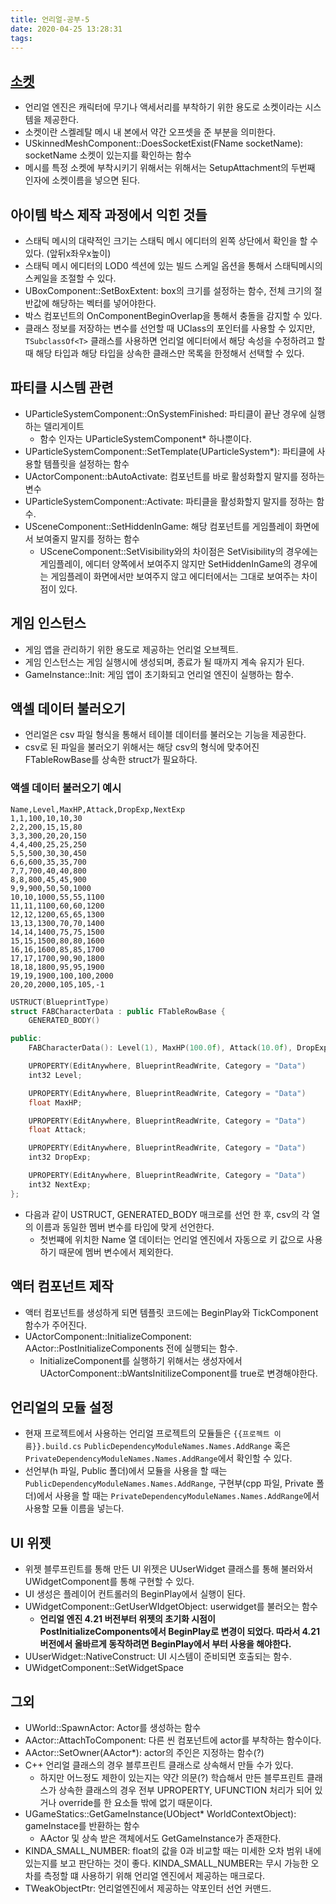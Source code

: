 ```yaml
---
title: 언리얼-공부-5
date: 2020-04-25 13:28:31
tags:
---
```



## [소켓](https://docs.unrealengine.com/ko/Engine/Content/Types/SkeletalMeshes/Sockets/index.html)
- 언리얼 엔진은 캐릭터에 무기나 액세서리를 부착하기 위한 용도로 소켓이라는 시스템을 제공한다.
- 소켓이란 스켈레탈 메시 내 본에서 약간 오프셋을 준 부분을 의미한다.
- USkinnedMeshComponent::DoesSocketExist(FName socketName): socketName 소켓이 있는지를 확인하는 함수
- 메시를 특정 소켓에 부착시키기 위해서는 위해서는 SetupAttachment의 두번째 인자에 소켓이름을 넣으면 된다.

## 아이템 박스 제작 과정에서 익힌 것들
- 스태틱 메시의 대략적인 크기는 스태틱 메시 에디터의 왼쪽 상단에서 확인을 할 수 있다. (앞뒤x좌우x높이)
- 스태틱 메시 에디터의 LOD0 섹션에 있는 빌드 스케일 옵션을 통해서 스태틱메시의 스케일을 조절할 수 있다.
- UBoxComponent::SetBoxExtent: box의 크기를 설정하는 함수, 전체 크기의 절반값에 해당하는 벡터를 넣어야한다.
- 박스 컴포넌트의 OnComponentBeginOverlap을 통해서 충돌을 감지할 수 있다.
- 클래스 정보를 저장하는 변수를 선언할 때 UClass의 포인터를 사용할 수 있지만, `TSubclassOf<T>` 클래스를 사용하면 언리얼 에디터에서 해당 속성을 수정하려고 할 때 해당 타입과 해당 타입을 상속한 클래스만 목록을 한정해서 선택할 수 있다.

## 파티클 시스템 관련
- UParticleSystemComponent::OnSystemFinished: 파티클이 끝난 경우에 실행하는 델리게이트
	- 함수 인자는 UParticleSystemComponent* 하나뿐이다.
- UParticleSystemComponent::SetTemplate(UParticleSystem*): 파티클에 사용할 템플릿을 설정하는 함수
- UActorComponent::bAutoActivate: 컴포넌트를 바로 활성화할지 말지를 정하는 변수
- UParticleSystemComponent::Activate: 파티클을 활성화할지 말지를 정하는 함수.
- USceneComponent::SetHiddenInGame: 해당 컴포넌트를 게임플레이 화면에서 보여줄지 말지를 정하는 함수
	- USceneComponent::SetVisibility와의 차이점은 SetVisibility의 경우에는 게임플레이, 에디터 양쪽에서 보여주지 않지만 SetHiddenInGame의 경우에는 게임플레이 화면에서만 보여주지 않고 에디터에서는 그대로 보여주는 차이점이 있다.

## 게임 인스턴스
- 게임 앱을 관리하기 위한 용도로 제공하는 언리얼 오브젝트.
- 게임 인스턴스는 게임 실행시에 생성되며, 종료가 될 때까지 계속 유지가 된다.
- GameInstance::Init: 게임 앱이 초기화되고 언리얼 엔진이 실행하는 함수.

## 액셀 데이터 불러오기
- 언리얼은 csv 파일 형식을 통해서 테이블 데이터를 불러오는 기능을 제공한다.
- csv로 된 파일을 불러오기 위해서는 해당 csv의 형식에 맞추어진 FTableRowBase를 상속한 struct가 필요하다.

### 액셀 데이터 불러오기 예시
```
Name,Level,MaxHP,Attack,DropExp,NextExp
1,1,100,10,10,30
2,2,200,15,15,80
3,3,300,20,20,150
4,4,400,25,25,250
5,5,500,30,30,450
6,6,600,35,35,700
7,7,700,40,40,800
8,8,800,45,45,900
9,9,900,50,50,1000
10,10,1000,55,55,1100
11,11,1100,60,60,1200
12,12,1200,65,65,1300
13,13,1300,70,70,1400
14,14,1400,75,75,1500
15,15,1500,80,80,1600
16,16,1600,85,85,1700
17,17,1700,90,90,1800
18,18,1800,95,95,1900
19,19,1900,100,100,2000
20,20,2000,105,105,-1
```
```c++
USTRUCT(BlueprintType)
struct FABCharacterData : public FTableRowBase {
	GENERATED_BODY()

public:
	FABCharacterData(): Level(1), MaxHP(100.0f), Attack(10.0f), DropExp(10), NextExp(30) {}

	UPROPERTY(EditAnywhere, BlueprintReadWrite, Category = "Data")
	int32 Level;

	UPROPERTY(EditAnywhere, BlueprintReadWrite, Category = "Data")
	float MaxHP;

	UPROPERTY(EditAnywhere, BlueprintReadWrite, Category = "Data")
	float Attack;

	UPROPERTY(EditAnywhere, BlueprintReadWrite, Category = "Data")
	int32 DropExp;

	UPROPERTY(EditAnywhere, BlueprintReadWrite, Category = "Data")
	int32 NextExp;
};
```
- 다음과 같이 USTRUCT, GENERATED_BODY 매크로를 선언 한 후, csv의 각 열의 이름과 동일한 멤버 변수를 타입에 맞게 선언한다.
  - 첫번쨰에 위치한 Name 열 데이터는 언리얼 엔진에서 자동으로 키 값으로 사용하기 때문에 멤버 변수에서 제외한다.

## 액터 컴포넌트 제작
- 액터 컴포넌트를 생성하게 되면 템플릿 코드에는 BeginPlay와 TickComponent 함수가 주어진다.
- UActorComponent::InitializeComponent: AActor::PostInitializeComponents 전에 실행되는 함수.
	- InitializeComponent를 실행하기 위해서는 생성자에서 UActorComponent::bWantsInitilizeComponent를 true로 변경해야한다.

## 언리얼의 모듈 설정
- 현재 프로젝트에서 사용하는 언리얼 프로젝트의 모듈들은 `{{프로젝트 이름}}.build.cs` `PublicDependencyModuleNames.Names.AddRange` 혹은 `PrivateDependencyModuleNames.Names.AddRange`에서 확인할 수 있다.
- 선언부(h 파일, Public 폴더)에서 모듈을 사용을 할 때는 `PublicDependencyModuleNames.Names.AddRange`, 구현부(cpp 파일, Private 폴더)에서 사용을 할 때는 `PrivateDependencyModuleNames.Names.AddRange`에서 사용할 모듈 이름을 넣는다.

## UI 위젯
- 위젯 블루프린트를 통해 만든 UI 위젯은 UUserWidget 클래스를 통해 불러와서 UWidgetComponent를 통해 구현할 수 있다.
- UI 생성은 플레이어 컨트롤러의 BeginPlay에서 실행이 된다.
- UWidgetComponent::GetUserWIdgetObject: userwidget를 불러오는 함수
	- **언리얼 엔진 4.21 버전부터 위젯의 초기화 시점이 PostInitializeComponents에서 BeginPlay로 변경이 되었다. 따라서 4.21 버전에서 올바르게 동작하려면 BeginPlay에서 부터 사용을 해야한다.**
- UUserWidget::NativeConstruct: UI 시스템이 준비되면 호출되는 함수.
- UWidgetComponent::SetWidgetSpace

## 그외
- UWorld::SpawnActor<T>: Actor를 생성하는 함수
- AActor::AttachToComponent: 다른 씬 컴포넌트에 actor를 부착하는 함수이다.
- AActor::SetOwner(AActor*): actor의 주인은 지정하는 함수(?)
- C++ 언리얼 클래스의 경우 블루프린트 클래스로 상속해서 만들 수가 있다.
  - 하지만 어느정도 제한이 있는지는 약간 의문(?) 학습해서 만든 블루프린트 클래스가 상속한 클래스의 경우 전부 UPROPERTY, UFUNCTION 처리가 되어 있거나 override를 한 요소들 밖에 없기 때문이다.
- UGameStatics::GetGameInstance(UObject* WorldContextObject): gameInstace를 반환하는 함수
	- AActor 및 상속 받은 객체에서도 GetGameInstance가 존재한다.
- KINDA_SMALL_NUMBER: float의 값을 0과 비교할 때는 미세한 오차 범위 내에 있는지를 보고 판단하는 것이 좋다. KINDA_SMALL_NUMBER는 무시 가능한 오차를 측정할 떄 사용하기 위해 언리얼 엔진에서 제공하는 매크로다.
- TWeakObjectPtr: 언리얼엔진에서 제공하는 약포인터 선언 커맨드.